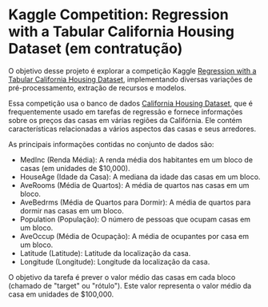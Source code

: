 # Kaggle Competition: Regression with a Tabular California Housing Dataset (em contratução)

O objetivo desse projeto é explorar a competição Kaggle [Regression with a Tabular California Housing Dataset](https://www.kaggle.com/competitions/playground-series-s3e1/overview), implementando diversas variações de pré-processamento, extração de recursos e modelos. 

Essa competição usa o banco de dados [California Housing Dataset](https://inria.github.io/scikit-learn-mooc/python_scripts/datasets_california_housing.html), que é frequentemente usado em tarefas de regressão e fornece informações sobre os preços das casas em várias regiões da Califórnia. Ele contém características relacionadas a vários aspectos das casas e seus arredores. 

As principais informações contidas no conjunto de dados são:

- MedInc (Renda Média): A renda média dos habitantes em um bloco de casas (em unidades de $10,000).
- HouseAge (Idade da Casa): A mediana da idade das casas em um bloco.
- AveRooms (Média de Quartos): A média de quartos nas casas em um bloco.
- AveBedrms (Média de Quartos para Dormir): A média de quartos para dormir nas casas em um bloco.
- Population (População): O número de pessoas que ocupam casas em um bloco.
- AveOccup (Média de Ocupação): A média de ocupantes por casa em um bloco.
- Latitude (Latitude): Latitude da localização da casa.
- Longitude (Longitude): Longitude da localização da casa.

O objetivo da tarefa é prever o valor médio das casas em cada bloco (chamado de "target" ou "rótulo"). Este valor representa o valor médio da casa em unidades de $100,000.  
